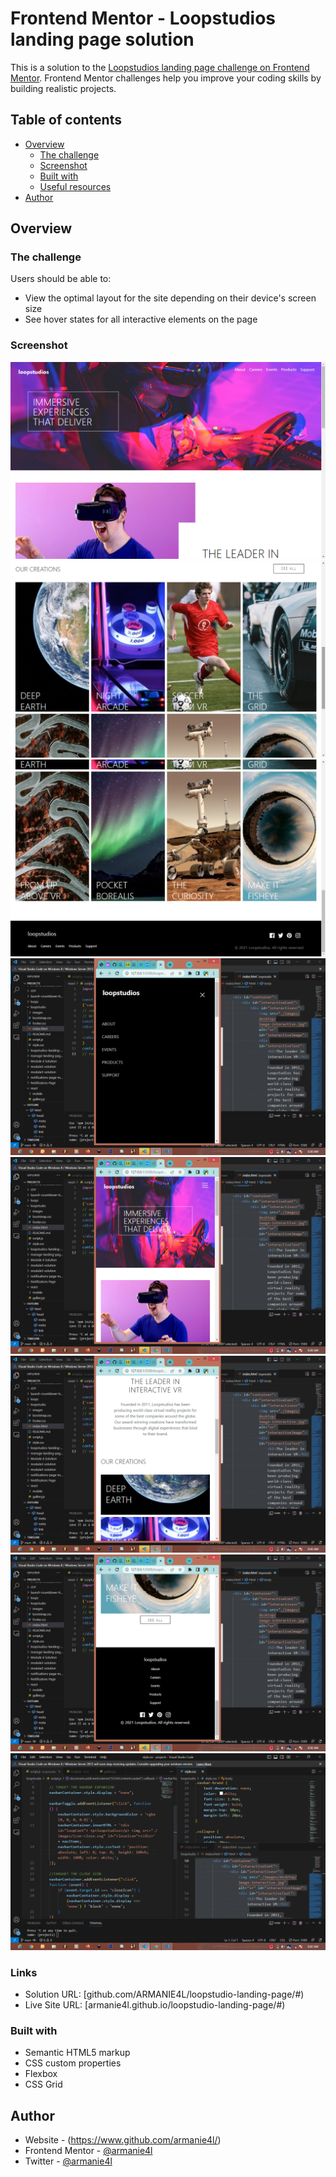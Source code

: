 # Frontend Mentor - Loopstudios landing page solution

This is a solution to the [Loopstudios landing page challenge on Frontend Mentor](https://www.frontendmentor.io/challenges/loopstudios-landing-page-N88J5Onjw). Frontend Mentor challenges help you improve your coding skills by building realistic projects. 

## Table of contents

- [Overview](#overview)
  - [The challenge](#the-challenge)
  - [Screenshot](#screenshot)
  - [Built with](#built-with)
  - [Useful resources](#useful-resources)
- [Author](#author)


## Overview

### The challenge

Users should be able to:

- View the optimal layout for the site depending on their device's screen size
- See hover states for all interactive elements on the page

### Screenshot

![](./images/screenshots/Screenshot%20(401).png)
![](./images/screenshots/Screenshot%20(402).png)
![](./images/screenshots/Screenshot%20(403).png)
![](./images/screenshots/Screenshot%20(404).png)
![](./images/screenshots/Screenshot%20(405).png)
![](./images/screenshots/Screenshot%20(406).png)
![](./images/screenshots/Screenshot%20(407).png)
![](./images/screenshots/Screenshot%20(408).png)

### Links

- Solution URL: [github.com/ARMANIE4L/loopstudio-landing-page/#)
- Live Site URL: [armanie4l.github.io/loopstudio-landing-page/#)

### Built with

- Semantic HTML5 markup
- CSS custom properties
- Flexbox
- CSS Grid


## Author

- Website - (https://www.github.com/armanie4l/)
- Frontend Mentor - [@armanie4l](https://www.frontendmentor.io/profile/armanie4l)
- Twitter - [@armanie4l](https://www.twitter.com/armanie4l)
